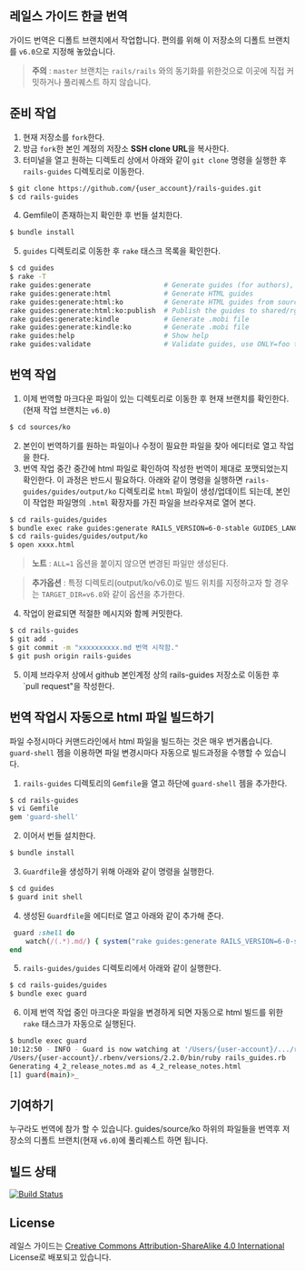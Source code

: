 ## 레일스 가이드 한글 번역

가이드 번역은 디폴트 브랜치에서 작업합니다. 편의를 위해 이 저장소의 디폴트 브랜치를 `v6.0`으로 지정해 놓았습니다.

> **주의** : `master` 브랜치는 `rails/rails` 와의 동기화를 위한것으로 이곳에 직접 커밋하거나 풀리퀘스트 하지 않습니다.

## 준비 작업

1. 현재 저장소를 `fork`한다.
2. 방금 `fork`한 본인 계정의 저장소 **SSH clone URL**을 복사한다.
3. 터미널을 열고 원하는 디렉토리 상에서 아래와 같이 `git clone` 명령을 실행한 후 `rails-guides` 디렉토리로 이동한다.

```bash
$ git clone https://github.com/{user_account}/rails-guides.git
$ cd rails-guides
```

4. Gemfile이 존재하는지 확인한 후 번들 설치한다.

```bash
$ bundle install
```

5.  `guides` 디렉토리로 이동한 후 `rake` 태스크 목록을 확인한다.

```bash
$ cd guides
$ rake -T
rake guides:generate                  # Generate guides (for authors), use ONLY=foo to process just "foo.md"
rake guides:generate:html             # Generate HTML guides
rake guides:generate:html:ko          # Generate HTML guides from source/ko (for RORLAB)
rake guides:generate:html:ko:publish  # Publish the guides to shared/rg (for ROR Lab.)
rake guides:generate:kindle           # Generate .mobi file
rake guides:generate:kindle:ko        # Generate .mobi file
rake guides:help                      # Show help
rake guides:validate                  # Validate guides, use ONLY=foo to process just "foo.html"
```

## 번역 작업

1. 이제 번역할 마크다운 파일이 있는 디렉토리로 이동한 후 현재 브랜치를 확인한다. (현재 작업 브랜치는 `v6.0`)

```bash
$ cd sources/ko
```

2. 본인이 번역하기를 원하는 파일이나 수정이 필요한 파일을 찾아 에디터로 열고 작업을 한다.
3. 번역 작업 중간 중간에 html 파일로 확인하여 작성한 번역이 제대로 포맷되었는지 확인한다. 이 과정은 반드시 필요하다. 아래와 같이 명령을 실행하면 `rails-guides/guides/output/ko` 디렉토리로 `html` 파일이 생성/업데이트 되는데, 본인이 작업한 파일명의 `.html` 확장자를 가진 파일을 브라우져로 열어 본다.

```bash
$ cd rails-guides/guides
$ bundle exec rake guides:generate RAILS_VERSION=6-0-stable GUIDES_LANGUAGE=ko [ALL=1]
$ cd rails-guides/guides/output/ko
$ open xxxx.html
```

> **노트** : `ALL=1` 옵션을 붙이지 않으면 변경된 파일만 생성된다.

> **추가옵션** : 특정 디렉토리(output/ko/v6.0)로 빌드 위치를 지정하고자 할 경우는 `TARGET_DIR=v6.0`와 같이 옵션을 추가한다.

4. 작업이 완료되면 적절한 메시지와 함께 커밋한다.

```bash
$ cd rails-guides
$ git add .
$ git commit -m "xxxxxxxxxx.md 번역 시작함."
$ git push origin rails-guides
```

5. 이제 브라우저 상에서 github 본인계정 상의 rails-guides 저장소로 이동한 후 `pull request"을 작성한다.

## 번역 작업시 자동으로 html 파일 빌드하기

파일 수정시마다 커맨드라인에서 html 파일을 빌드하는 것은 매우 번거롭습니다. `guard-shell` 젬을 이용하면 파일 변경시마다 자동으로 빌드과정을 수행할 수 있습니다.

1. `rails-guides` 디렉토리의 `Gemfile`을 열고 하단에 `guard-shell` 젬을 추가한다.

```bash
$ cd rails-guides
$ vi Gemfile
gem 'guard-shell'
```

2. 이어서 번들 설치한다.

```bash
$ bundle install
```

3. `Guardfile`을 생성하기 위해 아래와 같이 명령을 실행한다.

```bash
$ cd guides
$ guard init shell
```

4.  생성된 `Guardfile`을 에디터로 열고 아래와 같이 추가해 준다.

```ruby
 guard :shell do
    watch(/(.*).md/) { system("rake guides:generate RAILS_VERSION=6-0-stable GUIDES_LANGUAGE=ko")}
end
```

5. `rails-guides/guides` 디렉토리에서 아래와 같이 실행한다.

```bash
$ cd rails-guides/guides
$ bundle exec guard
```

6. 이제 번역 작업 중인 마크다운 파일을 변경하게 되면 자동으로 html 빌드를 위한 `rake` 태스크가 자동으로 실행된다.

```bash
$ bundle exec guard
10:12:50 - INFO - Guard is now watching at '/Users/{user-account}/.../rails-guides/guides'
/Users/{user-account}/.rbenv/versions/2.2.0/bin/ruby rails_guides.rb
Generating 4_2_release_notes.md as 4_2_release_notes.html
[1] guard(main)>_
```

## 기여하기

누구라도 번역에 참가 할 수 있습니다. guides/source/ko 하위의 파일들을 번역후 저장소의 디폴트 브랜치(현재 `v6.0`)에 풀리퀘스트 하면 됩니다.

## 빌드 상태

[![Build Status](https://travis-ci.org/rorlakr/rails-guides.svg?branch=6.0-ko)](https://travis-ci.org/rorlakr/rails-guides)

## License

레일스 가이드는 [Creative Commons Attribution-ShareAlike 4.0 International](https://creativecommons.org/licenses/by-sa/4.0/) License로 배포되고 있습니다.

